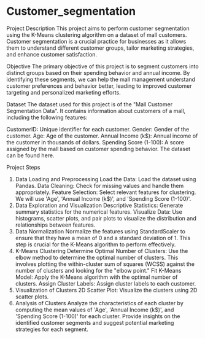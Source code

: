 # Customer_segmentation
Project Description
This project aims to perform customer segmentation using the K-Means clustering algorithm on a dataset of mall customers. Customer segmentation is a crucial practice for businesses as it allows them to understand different customer groups, tailor marketing strategies, and enhance customer satisfaction.

Objective
The primary objective of this project is to segment customers into distinct groups based on their spending behavior and annual income. By identifying these segments, we can help the mall management understand customer preferences and behavior better, leading to improved customer targeting and personalized marketing efforts.

Dataset
The dataset used for this project is of the "Mall Customer Segmentation Data". It contains information about customers of a mall, including the following features:

CustomerID: Unique identifier for each customer.
Gender: Gender of the customer.
Age: Age of the customer.
Annual Income (k$): Annual income of the customer in thousands of dollars.
Spending Score (1-100): A score assigned by the mall based on customer spending behavior.
The dataset can be found here.

Project Steps
1. Data Loading and Preprocessing
Load the Data: Load the dataset using Pandas.
Data Cleaning: Check for missing values and handle them appropriately.
Feature Selection: Select relevant features for clustering. We will use 'Age', 'Annual Income (k$)', and 'Spending Score (1-100)'.
2. Data Exploration and Visualization
Descriptive Statistics: Generate summary statistics for the numerical features.
Visualize Data: Use histograms, scatter plots, and pair plots to visualize the distribution and relationships between features.
3. Data Normalization
Normalize the features using StandardScaler to ensure that they have a mean of 0 and a standard deviation of 1. This step is crucial for the K-Means algorithm to perform effectively.
4. K-Means Clustering
Determine Optimal Number of Clusters: Use the elbow method to determine the optimal number of clusters. This involves plotting the within-cluster sum of squares (WCSS) against the number of clusters and looking for the "elbow point."
Fit K-Means Model: Apply the K-Means algorithm with the optimal number of clusters.
Assign Cluster Labels: Assign cluster labels to each customer.
5. Visualization of Clusters
2D Scatter Plot: Visualize the clusters using 2D scatter plots.
6. Analysis of Clusters
Analyze the characteristics of each cluster by computing the mean values of 'Age', 'Annual Income (k$)', and 'Spending Score (1-100)' for each cluster.
Provide insights on the identified customer segments and suggest potential marketing strategies for each segment.
